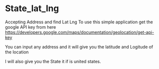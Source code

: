 # State_lat_lng
Accepting Address and find Lat Lng
To use this simple application get the google API key from here
https://developers.google.com/maps/documentation/geolocation/get-api-key

You can input any address and it will give you the latitude and Logitude of the location

I will also give you the State it if is united states.

